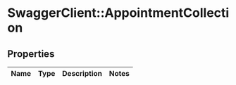 # SwaggerClient::AppointmentCollection

## Properties
Name | Type | Description | Notes
------------ | ------------- | ------------- | -------------

